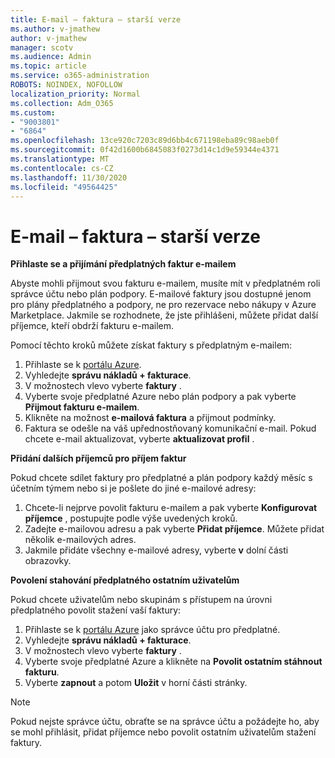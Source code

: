 ```yaml
---
title: E-mail – faktura – starší verze
ms.author: v-jmathew
author: v-jmathew
manager: scotv
ms.audience: Admin
ms.topic: article
ms.service: o365-administration
ROBOTS: NOINDEX, NOFOLLOW
localization_priority: Normal
ms.collection: Adm_O365
ms.custom:
- "9003801"
- "6864"
ms.openlocfilehash: 13ce920c7203c89d6bb4c671198eba89c98aeb0f
ms.sourcegitcommit: 0f42d1600b6845083f0273d14c1d9e59344e4371
ms.translationtype: MT
ms.contentlocale: cs-CZ
ms.lasthandoff: 11/30/2020
ms.locfileid: "49564425"
---
```

# <a name="e-mail-invoice---legacy"></a>E-mail – faktura – starší verze

**Přihlaste se a přijímání předplatných faktur e-mailem**

Abyste mohli přijmout svou fakturu e-mailem, musíte mít v předplatném roli správce účtu nebo plán podpory. E-mailové faktury jsou dostupné jenom pro plány předplatného a podpory, ne pro rezervace nebo nákupy v Azure Marketplace. Jakmile se rozhodnete, že jste přihlášeni, můžete přidat další příjemce, kteří obdrží fakturu e-mailem.

Pomocí těchto kroků můžete získat faktury s předplatným e-mailem:

1. Přihlaste se k [portálu Azure](https://portal.azure.com/).
2. Vyhledejte **správu nákladů + fakturace**.
3. V možnostech vlevo vyberte **faktury** .
4. Vyberte svoje předplatné Azure nebo plán podpory a pak vyberte **Přijmout fakturu e-mailem**.
5. Klikněte na možnost **e-mailová faktura** a přijmout podmínky.
6. Faktura se odešle na váš upřednostňovaný komunikační e-mail. Pokud chcete e-mail aktualizovat, vyberte **aktualizovat profil** .

**Přidání dalších příjemců pro příjem faktur**

Pokud chcete sdílet faktury pro předplatné a plán podpory každý měsíc s účetním týmem nebo si je pošlete do jiné e-mailové adresy:

1. Chcete-li nejprve povolit fakturu e-mailem a pak vyberte **Konfigurovat příjemce** , postupujte podle výše uvedených kroků.
2. Zadejte e-mailovou adresu a pak vyberte **Přidat příjemce**. Můžete přidat několik e-mailových adres.
3. Jakmile přidáte všechny e-mailové adresy, vyberte **v** dolní části obrazovky.

**Povolení stahování předplatného ostatním uživatelům**

Pokud chcete uživatelům nebo skupinám s přístupem na úrovni předplatného povolit stažení vaší faktury:

1. Přihlaste se k [portálu Azure](https://portal.azure.com/) jako správce účtu pro předplatné.
2. Vyhledejte **správu nákladů + fakturace**.
3. V možnostech vlevo vyberte **faktury** .
4. Vyberte svoje předplatné Azure a klikněte na **Povolit ostatním stáhnout fakturu**.
5. Vyberte **zapnout** a potom **Uložit** v horní části stránky.

> [!NOTE]
Pokud nejste správce účtu, obraťte se na správce účtu a požádejte ho, aby se mohl přihlásit, přidat příjemce nebo povolit ostatním uživatelům stažení faktury.
